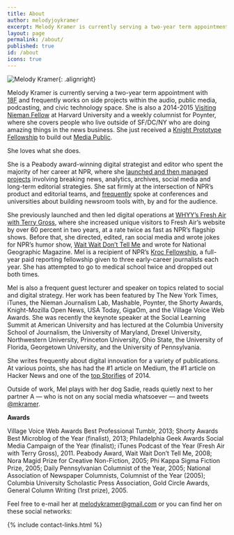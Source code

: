 ```yaml
---
title: About
author: melodyjoykramer
excerpt: Melody Kramer is currently serving a two-year term appointment with 18F and frequently works on side projects within the audio, public media, podcasting, and civic technology space. She is also a 2014-2015 Visiting Nieman Fellow at Harvard University and a weekly columnist for Poynter, where she covers people who live outside of SF/DC/NY who are doing amazing things in the news business.
layout: page
permalink: /about/
published: true
id: /about
icons: true
---
```


![Melody Kramer](http://www.gravatar.com/avatar/ff608aff04ab44f74302d1f86cddad39.png?size=250){: .alignright}

Melody Kramer is currently serving a two-year term appointment with [18F][1] and frequently works on side projects within the audio, public media, podcasting, and civic technology space. She is also a 2014-2015 [Visiting Nieman Fellow][2] at Harvard University and a weekly columnist for Poynter, where she covers people who live outside of SF/DC/NY who are doing amazing things in the news business. She just received a [Knight Prototype Fellowship](knightfoundation.org/blogs/knightblog/2015/8/4/22-ideas-win-knight-prototype-fund-support/) to build out [Media Public](http://mediapublic.github.io/).

She loves what she does.

She is a Peabody award-winning digital strategist and editor who spent the majority of her career at NPR, where she [launched and then managed projects][3] involving breaking news, analytics, archives, social media and long-term editorial strategies. She sat firmly at the intersection of NPR&#8217;s product and editorial teams, and [frequently][4] spoke at conferences and universities about building newsroom tools with, by and for the audience.

She previously launched and then led digital operations at [WHYY&#8217;s Fresh Air with Terry Gross][5], where she increased unique visitors to Fresh Air&#8217;s website by over 60 percent in two years, at a rate twice as fast as NPR&#8217;s flagship shows. Before that, she directed, edited, ran social media and wrote jokes for NPR&#8217;s humor show, [Wait Wait Don&#8217;t Tell Me][6] and wrote for National Geographic Magazine. Mel is a recipient of NPR&#8217;s [Kroc Fellowship][7], a full-year paid reporting fellowship given to three early-career journalists each year. She has attempted to go to medical school twice and dropped out both times.

Mel is also a frequent guest lecturer and speaker on topics related to social and digital strategy. Her work has been featured by The New York Times, iTunes, the Nieman Journalism Lab, Mashable, Poynter, the Shorty Awards, Knight-Mozilla Open News, USA Today, GigaOm, and the Village Voice Web Awards. She was recently the keynote speaker at the Social Learning Summit at American University and has lectured at the Columbia University School of Journalism, the University of Maryland, Drexel University, Northwestern University, Princeton University, Ohio State, the University of Florida, Georgetown University, and the University of Pennsylvania. 

She writes frequently about digital innovation for a variety of publications. At various points, she has had the #1 article on Medium, the #1 article on Hacker News and one of the [top Storifies](https://storify.com/mkramer/how-twitter-tracked-down-the-suspects-from-a-ppd-v) of 2014. 

Outside of work, Mel plays with her dog Sadie, reads quietly next to her partner A &#8212; who is not on any social media whatsoever &#8212; and tweets [@mkramer][8].

**Awards**

Village Voice Web Awards Best Professional Tumblr, 2013; Shorty Awards Best Microblog of the Year (finalist), 2013; Philadelphia Geek Awards Social Media Campaign of the Year (finalist); iTunes Podcast of the Year (Fresh Air with Terry Gross), 2011. Peabody Award, Wait Wait Don’t Tell Me, 2008; Nora Magid Prize for Creative Non-Fiction, 2005; Phi Kappa Sigma Fiction Prize, 2005; Daily Pennsylvanian Columnist of the Year, 2005; National Association of Newspaper Columnists, Columnist of the Year (2005); Columbia University Scholastic Press Association, Gold Circle Awards, General Column Writing (1rst prize), 2005.

 [1]: https://18f.gsa.gov/
 [2]: https://medium.com/thelist/my-nieman-application-essay-59663a303d5b
 [3]: http://www.melodyjk.com/portfolio/
 [4]: http://www.melodyjk.com/talkspress/
 [5]: http://www.npr.org/programs/fresh-air/
 [6]: http://www.npr.org/programs/wait-wait-dont-tell-me/
 [7]: http://www.npr.org/about-npr/183691179/kroc-fellowship-details-and-application
 [8]: https://twitter.com/mkramer

Feel free to e-mail her at <melodykramer@gmail.com> or you can find her on these social networks:

{% include contact-links.html %}
